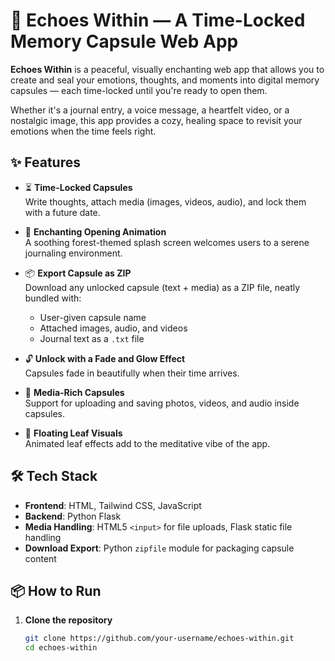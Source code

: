# 🌿 Echoes Within — A Time-Locked Memory Capsule Web App

**Echoes Within** is a peaceful, visually enchanting web app that allows you to create and seal your emotions, thoughts, and moments into digital memory capsules — each time-locked until you're ready to open them.

Whether it's a journal entry, a voice message, a heartfelt video, or a nostalgic image, this app provides a cozy, healing space to revisit your emotions when the time feels right.

## ✨ Features

- ⏳ **Time-Locked Capsules**  
  Write thoughts, attach media (images, videos, audio), and lock them with a future date.

- 🎨 **Enchanting Opening Animation**  
  A soothing forest-themed splash screen welcomes users to a serene journaling environment.

- 📦 **Export Capsule as ZIP**  
  Download any unlocked capsule (text + media) as a ZIP file, neatly bundled with:
  - User-given capsule name
  - Attached images, audio, and videos
  - Journal text as a `.txt` file

- 🔓 **Unlock with a Fade and Glow Effect**  
  Capsules fade in beautifully when their time arrives.

- 📁 **Media-Rich Capsules**  
  Support for uploading and saving photos, videos, and audio inside capsules.

- 🌿 **Floating Leaf Visuals**  
  Animated leaf effects add to the meditative vibe of the app.

## 🛠️ Tech Stack

- **Frontend**: HTML, Tailwind CSS, JavaScript
- **Backend**: Python Flask
- **Media Handling**: HTML5 `<input>` for file uploads, Flask static file handling
- **Download Export**: Python `zipfile` module for packaging capsule content

## 📦 How to Run

1. **Clone the repository**  
   ```bash
   git clone https://github.com/your-username/echoes-within.git
   cd echoes-within
